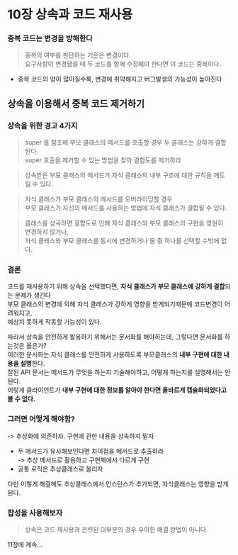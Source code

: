 # 10장 상속과 코드 재사용

### 중복 코드는 변경을 방해한다

> 중복의 여부를 판단하는 기준은 변경이다. <br>
> 요구사항이 변경됐을 때 두 코드를 함께 수정해야 한다면 이 코드는 중복이다.


- 중복 코드의 양이 많아질수록, 변경에 취약해지고 버그발생의 가능성이 높아진다


## 상속을 이용해서 중복 코드 제거하기

### 상속을 위한 경고 4가지

> super 를 참조해 부모 클래스의 메서드를 호출할 경우 두 클래스는 강하게 결합된다. <br>
> super 호출을 제거할 수 있는 방법을 찾아 결합도를 제거하라

> 상속받은 부모 클래스의 메서드가 자식 클래스의 내부 구조에 대한 규칙을 깨트릴 수 있다.

> 자식 클래스가 부모 클래스의 메서드를 오버라이딩할 경우 <br>
> 부모 클래스가 자신의 메서드를 사용하는 방법에 자식 클래스가 결합될 수 있다.

> 클래스를 상곡하면 결합도로 인해 자식 클래스와 부모 클래스의 구현을 영원히 변경하지 않거나, <br>
> 자식 클래스와 부모 클래스를 동시에 변경하거나 둘 중 하나를 선택할 수밖에 없다.

### 결론

코드를 재사용하기 위해 상속을 선택했다면, **자식 클래스가 부모 클래스에 강하게 결합**되는 문제가 생긴다<br>
부모 클래스의 변경에 의해 자식 클래스가 강하게 영향을 받게되기때문에 코드변경이 어려워지고,<br>
예상치 못하게 작동할 가능성이 있다.<br>

따라서 상속을 안전하게 활용하기 위해서는 문서화를 해야하는데, 그렇다면 문서화를 하는것은 옳은가? <br>
이러한 문서화는 자식 클래스를 안전하게 사용하도록 부모클래스의 **내부 구현에 대한 내용을 설명**한다. <br>
잘된 API 문서는 메서드가 무엇을 하는지 기술해야하고, 어떻게 하는지를 설명해서는 안된다. <br>
이렇게 클라이언트가 **내부 구현에 대한 정보를 알아야 한다면 올바르게 캡슐화되었다고 볼 수 없다.**<br>


### 그러면 어떻게 해야함?

-> 추상화에 의존하자. 구현에 관한 내용을 상속하지 말자

- 두 메서드가 유사해보인다면 차이점을 메서드로 추출하라 <br>
  -> 추상 메서드로 활용하고 구현체에서 다르게 구현
- 공통 로직은 추상클래스로 올리자

다만 이렇게 해결해도 추상클래스에서 인스턴스가 추가되면, 자식클래스는 영향을 받게 된다.

### 합성을 사용해보자

> 상속은 코드 재사용과 관련된 대부분의 경우 우아한 해결 방법이 아니다

11장에 계속...
